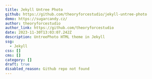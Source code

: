 ```yaml
---
title: Jekyll Untree Photo
github: https://github.com/theoryforcestudio/jekyll-untree-photo
demo: https://sugarcandy.cz/
author: theoryforcestudio
author_link: https://github.com/theoryforcestudio
date: 2023-11-30T13:03:07.242Z
description: UntreePhoto HTML theme in Jekyll
ssg:
  - Jekyll
css: []
cms: []
category: []
draft: true
disabled_reason: Github repo not found
---
```


